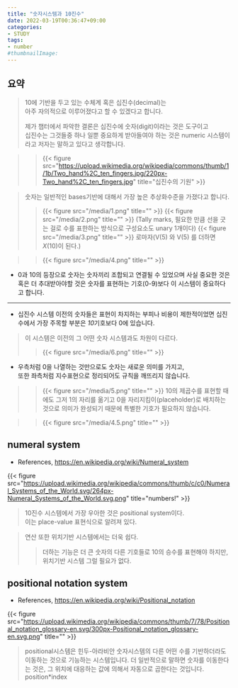 ```yaml
---
title: "숫자시스템과 10진수"
date: 2022-03-19T00:36:47+09:00
categories:
- STUDY
tags:
- number
#thumbnailImage: 
---
```


요약
----

> 10에 기반을 두고 있는 수체계 혹은 십진수(decimal)는  
아주 자의적으로 이루어졌다고 할 수 있겠다고 합니다.
>
> 제가 챕터에서 파악한 결론은 십진수에 숫자(digit)이라는 것은 도구이고  
십진수는 그것들중 하나 일뿐 중요하게 받아들여야 하는 것은 numeric 시스템이라고 저자는 말하고 있다고 생각합니다.

> >  {{< figure src="https://upload.wikimedia.org/wikipedia/commons/thumb/1/1b/Two_hand%2C_ten_fingers.jpg/220px-Two_hand%2C_ten_fingers.jpg" title="십진수의 기원" >}}

> 숫자는 일반적인 bases기반에 대해서 가장 높은 추상화수준을 가졌다고 합니다.
> > {{< figure src="/media/1.png" title="" >}}
> > {{< figure src="/media/2.png" title="" >}}
> (Tally marks, 필요한 만큼 선을 긋는 걸로 수를 표한하는 방식으로 구성요소도 unary 1개이다)
> > {{< figure src="/media/3.png" title="" >}}
> 로마자(V(5) 와 V(5) 를 더하면 *X*(10)이 된다.)

> > {{< figure src="/media/4.png" title="" >}}
- 0과 10의 등장으로 숫자는 숫자끼리 조합되고 연결될 수 있었으며 사실 중요한 것은 혹은 더 추대받아야할 것은 숫자를 표현하는 기호(0-9)보다 이 시스템이 중요하다고 합니다.

___
- 십진수 시스템 이전의 숫자들은 표현이 차지하는 부피나 비용이 제한적이었면 십진수에서 가장 주목할 부분은 *10*기호보다 0에 있습니다.

> 이 시스템은 이전의 그 어떤 숫자 시스템과도 차원이 다르다.
> > {{< figure src="/media/6.png" title="" >}}
- 우측처럼 0을 나열하는 것만으로도 숫자는 새로운 의미를 가지고,  
또한 좌측처럼 지수표현으로 정리되어도 규칙을 깨뜨리지 않습니다.

> > {{< figure src="/media/5.png" title="" >}}
> 10의 제곱수를 표현할 때에도 그저 1의 자리를 옮기고 0을 자리지킴이(placeholder)로 배치하는 것으로 의미가 완성되기 때문에 특별한 기호가 필요하지 않습니다.

> > {{< figure src="/media/4.5.png" title="" >}}

numeral system
--------------

- References,
  https://en.wikipedia.org/wiki/Numeral_system 

{{< figure src="https://upload.wikimedia.org/wikipedia/commons/thumb/c/c0/Numeral_Systems_of_the_World.svg/264px-Numeral_Systems_of_the_World.svg.png" title="numbers!" >}}

> 10진수 시스템에서 가장 우아한 것은 positional system이다.  
> 이는 place-value 표현식으로 알려져 있다.  

> 연산 또한 위치기반 시스템에서는 더욱 쉽다.
> > 더하는 기능은 더 큰 숫자의 다른 기호들로 10의 승수를 표현해야 하지만, 위치기반 시스템 그럴 필요가 없다.


positional notation system
--------------------------


- References,
  https://en.wikipedia.org/wiki/Positional_notation

{{< figure src="https://upload.wikimedia.org/wikipedia/commons/thumb/7/78/Positional_notation_glossary-en.svg/300px-Positional_notation_glossary-en.svg.png" title="" >}}

> positional시스템은 힌두-아라비안 숫자시스템의 다른 어떤 수를 기반하더라도 이동하는 것으로 기능하는 시스템입니다.
> 더 일반적으로 말하면 숫자를 이동한다는 것은, 그 위치에 대응하는 값에 의해서 자동으로 곱한다는 것입니다. position*index
